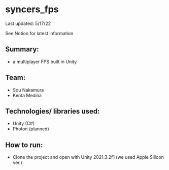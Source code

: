 # syncers_fps
Last updated: 5/17/22

See Notion for latest information

## Summary:
- a multiplayer FPS built in Unity
## Team:
- Sou Nakamura
- Kenta Medina
## Technologies/ libraries used:
- Unity (C#)
- Photon (planned)
## How to run:
- Clone the project and open with Unity 2021.3.2f1 (we used Apple Silicon ver.)
